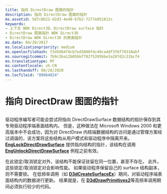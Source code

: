 ```yaml
---
title: 指向 DirectDraw 图面的指针
description: 指向 DirectDraw 图面的指针
ms.assetid: 5d7c8b22-d2d3-4e40-b7b2-7277e051812c
keywords:
- 上下文 WDK Direct3D，DirectDraw surface 指针
- DirectDraw 图面指针 WDK Direct3D
- DirectDraw WDK Direct3D 的表面指针
ms.date: 04/20/2017
ms.localizationpriority: medium
ms.openlocfilehash: f3d5984f8cb7ed5880fdc49caddf3f6f70318abf
ms.sourcegitcommit: 7b9c3ba12b05bbf78275395bbe3a287d2c31bcf4
ms.translationtype: MT
ms.contentlocale: zh-CN
ms.lasthandoff: 08/28/2020
ms.locfileid: "89064024"
---
```

# <a name="pointers-to-directdraw-surfaces"></a>指向 DirectDraw 图面的指针


## <span id="ddk_pointers_to_directdraw_surfaces_gg"></span><span id="DDK_POINTERS_TO_DIRECTDRAW_SURFACES_GG"></span>


驱动程序编写者可能会尝试将指向 DirectDrawSurface 数据结构的指针保存到其专用驱动程序端表面结构内。 但是，这种做法在 Microsoft Windows 2000 和更高版本中不会成功，因为对 DirectDraw 内核端数据结构的访问是通过管理方案经过调谐的，该方案将这些结构从用户模式和驱动程序中隔离开来。 [**EngLockDirectDrawSurface**](/windows/desktop/api/winddi/nf-winddi-englockdirectdrawsurface) 提供指向结构的指针，该结构在调用 [**EngUnlockDirectDrawSurface**](/windows/desktop/api/winddi/nf-winddi-engunlockdirectdrawsurface) 例程之前有效。

在此锁定/取消锁定对外，该结构不能保证驻留在同一位置，甚至不存在。 此外，这些锁定/取消锁定对会影响性能。 如果驱动程序保留自己的 surface 结构副本，则不需要锁。 在低频率调用（如 [**D3dCreateSurfaceEx**](/windows/desktop/api/ddrawint/nc-ddrawint-pdd_createsurfaceex)）期间，对驱动程序端表面结构内的数据进行更新。 结果就是，在 [**D3dDrawPrimitives2**](/windows-hardware/drivers/ddi/d3dhal/nc-d3dhal-lpd3dhal_drawprimitives2cb)等高频率调用期间必须执行较少的代码。

 

